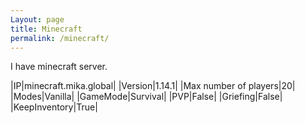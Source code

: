 ```yaml
---
Layout: page
title: Minecraft
permalink: /minecraft/
---
```


I have minecraft server.

|IP|minecraft.mika.global|
|Version|1.14.1|
|Max number of players|20|
|Modes|Vanilla|
|GameMode|Survival|
|PVP|False|
|Griefing|False|
|KeepInventory|True|
